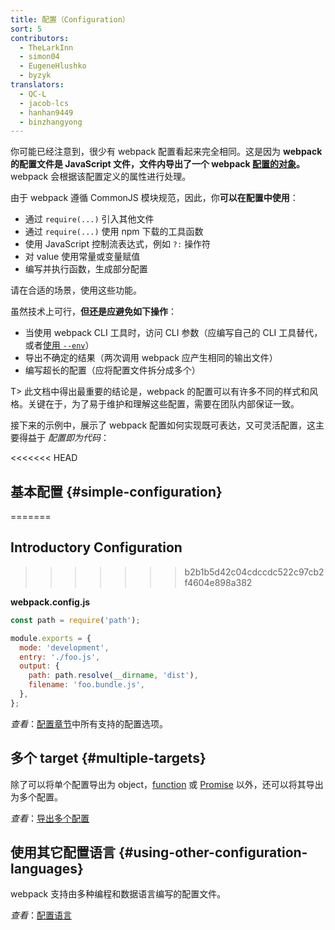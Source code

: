 ```yaml
---
title: 配置（Configuration）
sort: 5
contributors:
  - TheLarkInn
  - simon04
  - EugeneHlushko
  - byzyk
translators:
  - QC-L
  - jacob-lcs
  - hanhan9449
  - binzhangyong
---
```


你可能已经注意到，很少有 webpack 配置看起来完全相同。这是因为 **webpack 的配置文件是 JavaScript 文件，文件内导出了一个 webpack [配置的对象](/configuration/)。** webpack 会根据该配置定义的属性进行处理。

由于 webpack 遵循 CommonJS 模块规范，因此，你**可以在配置中使用**：

- 通过 `require(...)` 引入其他文件
- 通过 `require(...)` 使用 npm 下载的工具函数
- 使用 JavaScript 控制流表达式，例如 `?:` 操作符
- 对 value 使用常量或变量赋值
- 编写并执行函数，生成部分配置

请在合适的场景，使用这些功能。

虽然技术上可行，**但还是应避免如下操作**：

- 当使用 webpack CLI 工具时，访问 CLI 参数（应编写自己的 CLI 工具替代，或者[使用 `--env`](/configuration/configuration-types/)）
- 导出不确定的结果（两次调用 webpack 应产生相同的输出文件）
- 编写超长的配置（应将配置文件拆分成多个）

T> 此文档中得出最重要的结论是，webpack 的配置可以有许多不同的样式和风格。关键在于，为了易于维护和理解这些配置，需要在团队内部保证一致。

接下来的示例中，展示了 webpack 配置如何实现既可表达，又可灵活配置，这主要得益于 _配置即为代码_：

<<<<<<< HEAD
## 基本配置 {#simple-configuration}
=======
## Introductory Configuration
>>>>>>> b2b1b5d42c04cdccdc522c97cb2f4604e898a382

**webpack.config.js**

```javascript
const path = require('path');

module.exports = {
  mode: 'development',
  entry: './foo.js',
  output: {
    path: path.resolve(__dirname, 'dist'),
    filename: 'foo.bundle.js',
  },
};
```

_查看_：[配置章节](/configuration/)中所有支持的配置选项。

## 多个 target {#multiple-targets}

除了可以将单个配置导出为 object，[function](/configuration/configuration-types/#exporting-a-function) 或 [Promise](/configuration/configuration-types/#exporting-a-promise) 以外，还可以将其导出为多个配置。

_查看_：[导出多个配置](/configuration/configuration-types/#exporting-multiple-configurations)

## 使用其它配置语言 {#using-other-configuration-languages}

webpack 支持由多种编程和数据语言编写的配置文件。

_查看_：[配置语言](/configuration/configuration-languages/)
